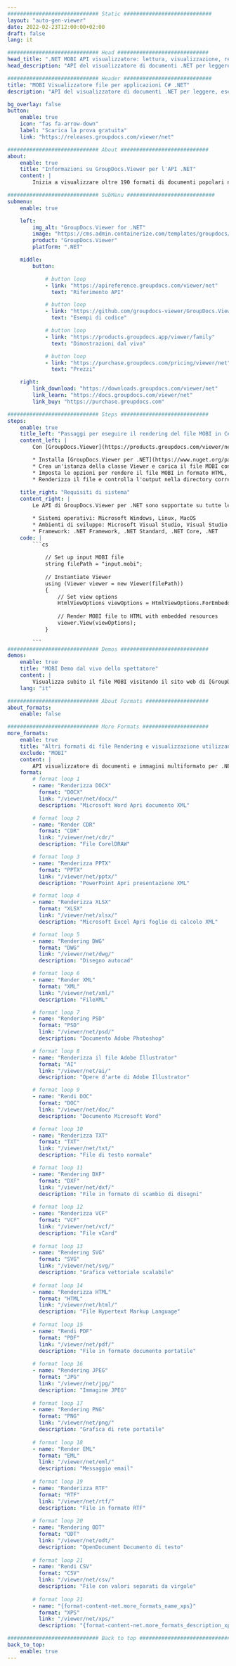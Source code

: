 ```yaml
---
############################# Static ############################
layout: "auto-gen-viewer"
date: 2022-02-23T12:00:00+02:00
draft: false
lang: it

############################# Head #############################
head_title: ".NET MOBI API visualizzatore: lettura, visualizzazione, rendering in C# VB.NET"
head_description: "API del visualizzatore di documenti .NET per leggere, eseguire il rendering e visualizzare MOBI in qualsiasi tipo di applicazione C#, ASP.NET, VB.NET e .NET Core."

############################# Header ############################
title: "MOBI Visualizzatore file per applicazioni C# .NET" 
description: "API del visualizzatore di documenti .NET per leggere, eseguire il rendering e visualizzare il file MOBI in qualsiasi tipo di applicazione C#, ASP.NET, VB.NET e .NET Core. Visualizza i file renderizzati con formattazione e layout reali in HTML5, PDF o come immagine utilizzando poche righe di codice." 

bg_overlay: false
button:
    enable: true
    icon: "fas fa-arrow-down"
    label: "Scarica la prova gratuita"
    link: "https://releases.groupdocs.com/viewer/net"

############################# About ############################
about:
    enable: true
    title: "Informazioni su GroupDocs.Viewer per l'API .NET" 
    content: |
        Inizia a visualizzare oltre 190 formati di documenti popolari nelle tue applicazioni .NET utilizzando GroupDocs.Viewer per le API .NET aggiungendo alcune righe di codice. Gli sviluppatori possono visualizzare facilmente PDF, Elaborazione testi, Foglio di calcolo Excel, Presentazione, Visio, Progetto, Outlook e molti altri formati di documenti popolari in modalità HTML5, immagine o PDF. Il rendering del documento è veloce, identico al file sorgente originale e non richiede l'installazione di software aggiuntivo o altre librerie esterne.

############################# SubMenu ############################
submenu:
    enable: true

    left:
        img_alt: "GroupDocs.Viewer for .NET"
        image: "https://cms.admin.containerize.com/templates/groupdocs/images/product-logos/90x90-noborder/groupdocs-viewer-net.png"
        product: "GroupDocs.Viewer"
        platform: ".NET"

    middle:
        button:

            # button loop
            - link: "https://apireference.groupdocs.com/viewer/net"
              text: "Riferimento API"

            # button loop
            - link: "https://github.com/groupdocs-viewer/GroupDocs.Viewer-for-.NET"
              text: "Esempi di codice"

            # button loop
            - link: "https://products.groupdocs.app/viewer/family"
              text: "Dimostrazioni dal vivo"

            # button loop
            - link: "https://purchase.groupdocs.com/pricing/viewer/net"
              text: "Prezzi"

    right:
        link_download: "https://downloads.groupdocs.com/viewer/net"
        link_learn: "https://docs.groupdocs.com/viewer/net"
        link_buy: "https://purchase.groupdocs.com"

############################# Steps ############################
steps:
    enable: true
    title_left: "Passaggi per eseguire il rendering del file MOBI in C#" 
    content_left: |
        Con [GroupDocs.Viewer](https://products.groupdocs.com/viewer/net/) puoi eseguire il rendering di MOBI in HTML, JPEG, PNG o PDF in pochi passaggi.

        * Installa [GroupDocs.Viewer per .NET](https://www.nuget.org/packages/groupdocs.viewer) utilizzando il tuo gestore di pacchetti preferito. 
        * Crea un'istanza della classe Viewer e carica il file MOBI con il percorso completo. 
        * Imposta le opzioni per rendere il file MOBI in formato HTML, PNG, JPEG o PDF. 
        * Renderizza il file e controlla l'output nella directory corrente. 
        
    title_right: "Requisiti di sistema" 
    content_right: |
        Le API di GroupDocs.Viewer per .NET sono supportate su tutte le principali piattaforme e sistemi operativi. Prima di eseguire il codice seguente, assicurati di avere i seguenti prerequisiti installati sul tuo sistema.

        * Sistemi operativi: Microsoft Windows, Linux, MacOS 
        * Ambienti di sviluppo: Microsoft Visual Studio, Visual Studio Code, .NET CLI 
        * Framework: .NET Framework, .NET Standard, .NET Core, .NET 
    code: |
        ```cs
                        
            // Set up input MOBI file
            string filePath = "input.mobi";
        
            // Instantiate Viewer
            using (Viewer viewer = new Viewer(filePath))
            {
            	// Set view options 
            	HtmlViewOptions viewOptions = HtmlViewOptions.ForEmbeddedResources();
                    
            	// Render MOBI file to HTML with embedded resources
            	viewer.View(viewOptions);
            }
             
        ```
############################# Demos ############################
demos:
    enable: true
    title: "MOBI Demo dal vivo dello spettatore"
    content: |
        Visualizza subito il file MOBI visitando il sito web di [GroupDocs.Viewer Online Apps](https://products.groupdocs.app/viewer/mobi).
    lang: "it"

############################# About Formats ####################
about_formats:
    enable: false

############################# More Formats #####################
more_formats:
    enable: true
    title: "Altri formati di file Rendering e visualizzazione utilizzando C#"
    exclude: "MOBI"
    content: |
        API visualizzatore di documenti e immagini multiformato per .NET. Visualizza alcuni dei formati di file più diffusi di seguito senza visualizzatori esterni.
    format: 
        # format loop 1
        - name: "Renderizza DOCX"
          format: "DOCX"
          link: "/viewer/net/docx/"
          description: "Microsoft Word Apri documento XML" 

        # format loop 2
        - name: "Render CDR" 
          format: "CDR"
          link: "/viewer/net/cdr/"
          description: "File CorelDRAW" 

        # format loop 3
        - name: "Renderizza PPTX"
          format: "PPTX"
          link: "/viewer/net/pptx/"
          description: "PowerPoint Apri presentazione XML" 

        # format loop 4
        - name: "Renderizza XLSX"
          format: "XLSX"
          link: "/viewer/net/xlsx/"
          description: "Microsoft Excel Apri foglio di calcolo XML" 

        # format loop 5
        - name: "Rendering DWG"
          format: "DWG"
          link: "/viewer/net/dwg/"
          description: "Disegno autocad"

        # format loop 6
        - name: "Render XML"
          format: "XML"
          link: "/viewer/net/xml/"
          description: "FileXML"

        # format loop 7
        - name: "Rendering PSD"
          format: "PSD"
          link: "/viewer/net/psd/"
          description: "Documento Adobe Photoshop"

        # format loop 8
        - name: "Renderizza il file Adobe Illustrator"
          format: "AI"
          link: "/viewer/net/ai/"
          description: "Opere d'arte di Adobe Illustrator"

        # format loop 9
        - name: "Rendi DOC"
          format: "DOC"
          link: "/viewer/net/doc/"
          description: "Documento Microsoft Word" 

        # format loop 10
        - name: "Renderizza TXT" 
          format: "TXT"
          link: "/viewer/net/txt/"
          description: "File di testo normale" 

        # format loop 11
        - name: "Rendering DXF" 
          format: "DXF"
          link: "/viewer/net/dxf/"
          description: "File in formato di scambio di disegni"  
          
        # format loop 12
        - name: "Renderizza VCF"
          format: "VCF"
          link: "/viewer/net/vcf/"
          description: "File vCard"  
              
        # format loop 13
        - name: "Rendering SVG"
          format: "SVG"
          link: "/viewer/net/svg/"
          description: "Grafica vettoriale scalabile" 
          
        # format loop 14
        - name: "Renderizza HTML"
          format: "HTML"
          link: "/viewer/net/html/"
          description: "File Hypertext Markup Language" 
          
        # format loop 15
        - name: "Rendi PDF"
          format: "PDF"
          link: "/viewer/net/pdf/"
          description: "File in formato documento portatile"
          
        # format loop 16
        - name: "Rendering JPEG"
          format: "JPG"
          link: "/viewer/net/jpg/"
          description: "Immagine JPEG"
          
        # format loop 17
        - name: "Rendering PNG"
          format: "PNG"
          link: "/viewer/net/png/"
          description: "Grafica di rete portatile" 
          
        # format loop 18
        - name: "Render EML"
          format: "EML"
          link: "/viewer/net/eml/"
          description: "Messaggio email" 
          
        # format loop 19
        - name: "Renderizza RTF"
          format: "RTF"
          link: "/viewer/net/rtf/"
          description: "File in formato RTF" 
          
        # format loop 20
        - name: "Rendering ODT"
          format: "ODT"
          link: "/viewer/net/odt/"
          description: "OpenDocument Documento di testo" 
          
        # format loop 21
        - name: "Rendi CSV"
          format: "CSV"
          link: "/viewer/net/csv/"
          description: "File con valori separati da virgole" 
          
        # format loop 21
        - name: "{format-content-net.more_formats_name_xps}"
          format: "XPS"
          link: "/viewer/net/xps/"
          description: "{format-content-net.more_formats_description_xps}" 

############################# Back to top ###############################
back_to_top:
    enable: true
---
```

